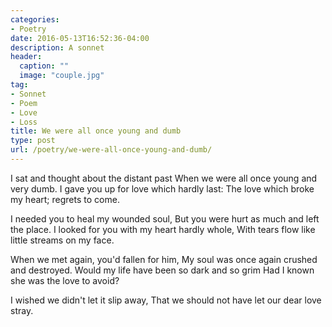 ```yaml
---
categories:
- Poetry
date: 2016-05-13T16:52:36-04:00
description: A sonnet
header:
  caption: ""
  image: "couple.jpg"
tag:
- Sonnet
- Poem
- Love
- Loss
title: We were all once young and dumb
type: post
url: /poetry/we-were-all-once-young-and-dumb/
---
```

I sat and thought about the distant past
When we were all once young and very dumb.
I gave you up for love which hardly last:
The love which broke my heart; regrets to come.

I needed you to heal my wounded soul,
But you were hurt as much and left the place.
I looked for you with my heart hardly whole,
With tears flow like little streams on my face.

When we met again, you'd fallen for him,
My soul was once again crushed and destroyed.
Would my life have been so dark and so grim
Had I known she was the love to avoid?

I wished we didn't let it slip away,
That we should not have let our dear love stray.
